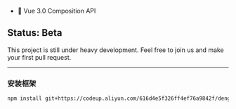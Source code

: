
* 💪 Vue 3.0 Composition API

## Status: Beta

This project is still under heavy development. Feel free to join us and make your first pull request.

---

### 安装框架
```bash
npm install git+https://codeup.aliyun.com/616d4e5f326ff4ef76a9842f/denghongdddd/vue3-frame_library.git --save
```